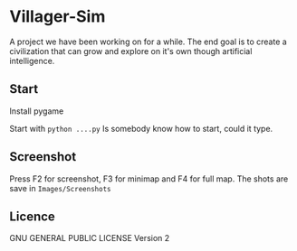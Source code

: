 Villager-Sim
============

A project we have been working on for a while. The end goal is to create a
civilization that can grow and explore on it's own though artificial intelligence.

Start
-----

Install pygame

Start with ```python ....py```
Is somebody know how to start, could it type.

Screenshot
----------

Press F2 for screenshot, F3 for minimap and F4 for full map.
The shots are save in ```Images/Screenshots```

Licence
-------

GNU GENERAL PUBLIC LICENSE Version 2
